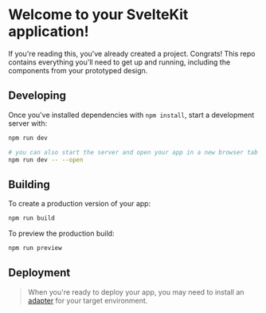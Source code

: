 # Welcome to your SvelteKit application!

If you're reading this, you've already created a project. Congrats!
This repo contains everything you'll need to get up and running, including the components from your prototyped design.


## Developing

Once you've installed dependencies with `npm install`, start a development server with:

```bash
npm run dev

# you can also start the server and open your app in a new browser tab with:
npm run dev -- --open
```

## Building

To create a production version of your app:

```bash
npm run build
```

To preview the production build:

```bash
npm run preview
```

## Deployment

> When you're ready to deploy your app, you may need to install an [adapter](https://kit.svelte.dev/docs/adapters) for your target environment.
